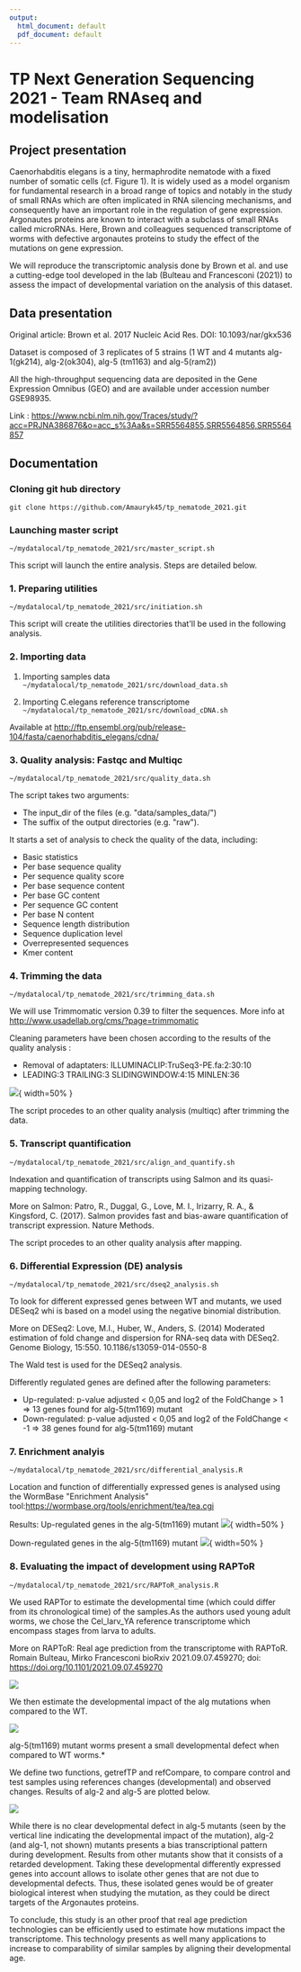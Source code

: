 ```yaml
---
output:
  html_document: default
  pdf_document: default
---
```

# TP Next Generation Sequencing 2021 - Team RNAseq and modelisation

## Project presentation
Caenorhabditis elegans is a tiny, hermaphrodite nematode with a fixed number of somatic cells (cf. Figure 1). It is widely used as a model organism for fundamental research in a broad range of topics and notably in the study of small RNAs which are often implicated in RNA silencing mechanisms, and consequently have an
important role in the regulation of gene expression.
Argonautes proteins are known to interact with a subclass of small RNAs called microRNAs. 
Here, Brown and colleagues sequenced transcriptome of worms with defective argonautes proteins to study the effect of the mutations on gene expression. 


We will reproduce the transcriptomic analysis done by Brown et al. and use a cutting-edge tool developed in the lab (Bulteau and Francesconi (2021)) to assess the impact of developmental variation on the analysis of this dataset.

## Data presentation
Original article: Brown et al. 2017 Nucleic Acid Res.
DOI: 10.1093/nar/gkx536

Dataset is composed of 3 replicates of 5 strains (1 WT and 4 mutants alg-1(gk214), alg-2(ok304), alg-5 (tm1163) and alg-5(ram2))

All the high-throughput sequencing data are deposited in the Gene Expression Omnibus (GEO) and are available under accession number GSE98935.

Link : https://www.ncbi.nlm.nih.gov/Traces/study/?acc=PRJNA386876&o=acc_s%3Aa&s=SRR5564855,SRR5564856,SRR5564857



## Documentation

### Cloning git hub directory
`git clone https://github.com/Amauryk45/tp_nematode_2021.git`

### Launching master script
`~/mydatalocal/tp_nematode_2021/src/master_script.sh`

This script will launch the entire analysis. Steps are detailed below. 




### 1. Preparing utilities

`~/mydatalocal/tp_nematode_2021/src/initiation.sh`

This script will create the utilities directories that'll be used in the following analysis. 


### 2. Importing data 
1. Importing samples data
`~/mydatalocal/tp_nematode_2021/src/download_data.sh`

2. Importing C.elegans reference transcriptome
`~/mydatalocal/tp_nematode_2021/src/download_cDNA.sh`

Available at http://ftp.ensembl.org/pub/release-104/fasta/caenorhabditis_elegans/cdna/


### 3. Quality analysis:  Fastqc and Multiqc 
`~/mydatalocal/tp_nematode_2021/src/quality_data.sh`

The script takes two arguments:

- The input_dir of the files (e.g. "data/samples_data/")
- The suffix of the output directories (e.g. "raw").

It starts a set of analysis to check the quality of the data, including: 
- Basic statistics
- Per base sequence quality
- Per sequence quality score
- Per base sequence content
- Per base GC content
- Per sequence GC content
- Per base N content
- Sequence length distribution
- Sequence duplication level
- Overrepresented sequences
- Kmer content

### 4. Trimming the data
`~/mydatalocal/tp_nematode_2021/src/trimming_data.sh`

We will use Trimmomatic version 0.39 to filter the sequences. More info at http://www.usadellab.org/cms/?page=trimmomatic

Cleaning parameters have been chosen according to the results of the quality analysis : 

- Removal of adaptaters: ILLUMINACLIP:TruSeq3-PE.fa:2:30:10 
- LEADING:3 TRAILING:3 SLIDINGWINDOW:4:15 MINLEN:36

![](figs/Trimming.PNG){ width=50% }




The script procedes to an other quality analysis (multiqc) after trimming the data. 

### 5. Transcript quantification
`~/mydatalocal/tp_nematode_2021/src/align_and_quantify.sh`

Indexation and quantification of transcripts using Salmon and its quasi-mapping technology.

More on Salmon: Patro, R., Duggal, G., Love, M. I., Irizarry, R. A., & Kingsford, C. (2017). Salmon provides fast and bias-aware quantification of transcript expression. Nature Methods.



The script procedes to an other quality analysis after mapping. 

### 6. Differential Expression (DE) analysis
`~/mydatalocal/tp_nematode_2021/src/dseq2_analysis.sh`

To look for different expressed genes between WT and mutants, we used DESeq2 whi is based on a model using the negative binomial distribution.

More on DESeq2: Love, M.I., Huber, W., Anders, S. (2014) Moderated estimation of fold change and dispersion for RNA-seq data with DESeq2. Genome Biology, 15:550. 10.1186/s13059-014-0550-8

The Wald test is used for the DESeq2 analysis. 

Differently regulated genes are defined after the following parameters:

- Up-regulated: p-value adjusted < 0,05 and log2 of the FoldChange > 1
 => 13 genes found for alg-5(tm1169) mutant
- Down-regulated: p-value adjusted < 0,05 and log2 of the FoldChange < -1
 => 38 genes found for alg-5(tm1169) mutant

### 7. Enrichment analyis
`~/mydatalocal/tp_nematode_2021/src/differential_analysis.R`

Location and function of differentially expressed genes is analysed using the WormBase "Enrichment Analysis" tool:https://wormbase.org/tools/enrichment/tea/tea.cgi



Results: 
Up-regulated genes in the alg-5(tm1169) mutant 
![](figs/genes_of_interest_up.png){ width=50% }

Down-regulated genes in the alg-5(tm1169) mutant
![](figs/genes_of_interest_dw.png){ width=50% }


### 8. Evaluating the impact of development using RAPToR
`~/mydatalocal/tp_nematode_2021/src/RAPToR_analysis.R`

We used RAPTor to estimate the developmental time (which could differ from its chronological time) of the samples.As the authors used young adult worms, we chose the Cel_larv_YA reference transcriptome which encompass stages from larva to adults.

More on RAPToR:  Real age prediction from the transcriptome with RAPToR. Romain Bulteau, Mirko Francesconi
bioRxiv 2021.09.07.459270; doi: https://doi.org/10.1101/2021.09.07.459270  

![](figs/correlation_plot.png)

We then estimate the developmental impact of the alg mutations when compared to the WT. 

![](figs/estimated_ages.png)

alg-5(tm1169) mutant worms present a small developmental defect when compared to WT worms.*

We define two functions, getrefTP and refCompare, to compare control and  test samples using references changes (developmental) and observed changes. Results of alg-2 and alg-5 are plotted below. 

![](figs/developmental_impact.PNG)


While there is no clear developmental defect in alg-5 mutants (seen by the vertical line indicating the developmental impact of the mutation), alg-2 (and alg-1, not shown) mutants presents a bias transcriptional pattern during development. Results from other mutants show that it consists of a retarded development. Taking these developmental differently expressed genes into account allows to isolate other genes that are not due to developmental defects. Thus, these isolated genes would be of greater biological interest when studying the mutation, as they could be direct targets of the Argonautes proteins. 

To conclude, this study is an other proof that real age prediction technologies can be efficiently used to estimate how mutations impact the transcriptome. This technology presents as well many applications  to increase to comparability of similar samples by aligning their developmental age. 
